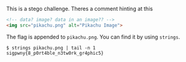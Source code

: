 This is a stego challenge. Theres a comment hinting at this

```html
<!-- data? image? data in an image?? -->
<img src="pikachu.png" alt="Pikachu Image">
```

The flag is appended to `pikachu.png`. You can find it by using `strings`.

```
$ strings pikachu.png | tail -n 1
sigpwny{8_p0rt4ble_n3tw0rk_gr4phic5}
```